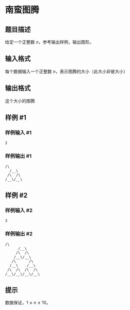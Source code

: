 # 南蛮图腾

## 题目描述

给定一个正整数 $n$，参考输出样例，输出图形。

## 输入格式

每个数据输入一个正整数 $n$，表示图腾的大小（此大小非彼大小）

## 输出格式

这个大小的图腾


## 样例 #1

### 样例输入 #1
```
2
```

### 样例输出 #1

```
/\
  /__\
 /\  /\
/__\/__\
```

## 样例 #2

### 样例输入 #2
```
3
```

### 样例输出 #2

```
/\
      /__\
     /\  /\
    /__\/__\
   /\      /\
  /__\    /__\
 /\  /\  /\  /\
/__\/__\/__\/__\
```

## 提示

数据保证，$1 \leq n \leq 10$。
